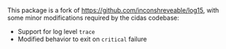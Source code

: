 This package is a fork of https://github.com/inconshreveable/log15, with some
minor modifications required by the cidas codebase:

 * Support for log level `trace`
 * Modified behavior to exit on `critical` failure
